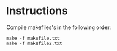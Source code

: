 # Instructions

Compile makefiles's in the following order:

```
make -f makefile.txt
make -f makefile2.txt
```